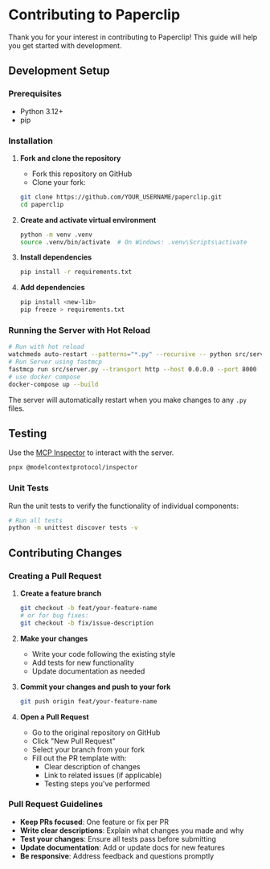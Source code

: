 # Contributing to Paperclip

Thank you for your interest in contributing to Paperclip! This guide will help you get started with development.

## Development Setup

### Prerequisites

- Python 3.12+
- pip

### Installation

1. **Fork and clone the repository**

   - Fork this repository on GitHub
   - Clone your fork:

   ```bash
   git clone https://github.com/YOUR_USERNAME/paperclip.git
   cd paperclip
   ```

2. **Create and activate virtual environment**

   ```bash
   python -m venv .venv
   source .venv/bin/activate  # On Windows: .venv\Scripts\activate
   ```

3. **Install dependencies**

   ```bash
   pip install -r requirements.txt
   ```

4. **Add dependencies**
   ```bash
   pip install <new-lib>
   pip freeze > requirements.txt
   ```

### Running the Server with Hot Reload

```bash
# Run with hot reload
watchmedo auto-restart --patterns="*.py" --recursive -- python src/server.py
# Run Server using fastmcp
fastmcp run src/server.py --transport http --host 0.0.0.0 --port 8000
# use docker compose
docker-compose up --build
```

The server will automatically restart when you make changes to any `.py` files.

## Testing

Use the [MCP Inspector](https://inspector.modelcontextprotocol.io/) to interact with the server.

```bash
pnpx @modelcontextprotocol/inspector
```

### Unit Tests

Run the unit tests to verify the functionality of individual components:

```bash
# Run all tests
python -m unittest discover tests -v
```

## Contributing Changes

### Creating a Pull Request

1. **Create a feature branch**

   ```bash
   git checkout -b feat/your-feature-name
   # or for bug fixes:
   git checkout -b fix/issue-description
   ```

2. **Make your changes**

   - Write your code following the existing style
   - Add tests for new functionality
   - Update documentation as needed

3. **Commit your changes and push to your fork**

   ```bash
   git push origin feat/your-feature-name
   ```

4. **Open a Pull Request**

   - Go to the original repository on GitHub
   - Click "New Pull Request"
   - Select your branch from your fork
   - Fill out the PR template with:
     - Clear description of changes
     - Link to related issues (if applicable)
     - Testing steps you've performed

### Pull Request Guidelines

- **Keep PRs focused**: One feature or fix per PR
- **Write clear descriptions**: Explain what changes you made and why
- **Test your changes**: Ensure all tests pass before submitting
- **Update documentation**: Add or update docs for new features
- **Be responsive**: Address feedback and questions promptly
